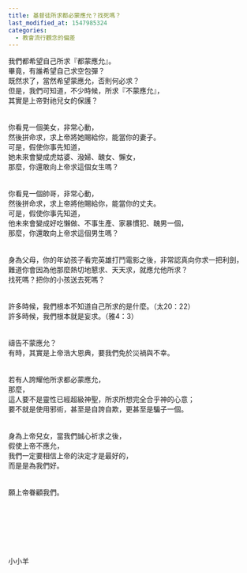 ```yaml
---
title: 基督徒所求都必蒙應允？找死嗎？
last_modified_at: 1547985324
categories:
  - 教會流行觀念的偏差
---
```


我們都希望自己所求『都蒙應允』。<br>畢竟，有誰希望自己求空包彈？<br>既然求了，當然希望蒙應允，否則何必求？<br><!--more-->但是，我們可知道，不少時候，所求『不蒙應允』，<br>其實是上帝對祂兒女的保護？<br><br><br>你看見一個美女，非常心動，<br>然後拼命求，求上帝將她賜給你，能當你的妻子。<br>可是，假使你事先知道，<br>她未來會變成虎姑婆、潑婦、醜女、懶女，<br>那麼，你還敢向上帝求這個女生嗎？<br><br><br>你看見一個帥哥，非常心動，<br>然後拼命求，求上帝將他賜給你，能當你的丈夫。<br>可是，假使你事先知道，<br>他未來會變成好吃懶做、不事生產、家暴慣犯、醜男一個，<br>那麼，你還敢向上帝求這個男生嗎？<br><br><br>身為父母，你的年幼孩子看完英雄打鬥電影之後，非常認真向你求一把利劍，<br>難道你會因為他那麼熱切地懇求、天天求，就應允他所求？<br>找死嗎？把你的小孩送去死嗎？<br><br><br>許多時候，我們根本不知道自己所求的是什麼。（太20：22）<br>許多時候，我們根本就是妄求。（雅4：3）<br><br><br>禱告不蒙應允？<br>有時，其實是上帝浩大恩典，要我們免於災禍與不幸。<br><br><br>若有人誇耀他所求都必蒙應允，<br>那麼，<br>這人要不是靈性已經超級神聖，所求所想完全合乎神的心意；<br>要不就是使用邪術，甚至是自誇自欺，更甚至是騙子一個。<br><br><br>身為上帝兒女，當我們誠心祈求之後，<br>假使上帝不應允，<br>我們一定要相信上帝的決定才是最好的，<br>而是是為我們好。<br><br><br>願上帝眷顧我們。<br><br><br><br><br><br><br><br>小小羊<br><br><br><br><br><br>
